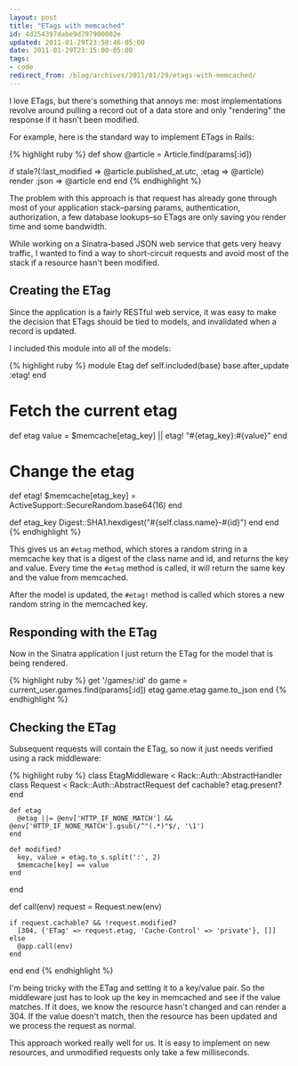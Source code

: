 ```yaml
---
layout: post
title: "ETags with memcached"
id: 4d254397dabe9d797900002e
updated: 2011-01-29T23:58:46-05:00
date: 2011-01-29T23:15:00-05:00
tags:
- code
redirect_from: /blog/archives/2011/01/29/etags-with-memcached/
---
```


I love ETags, but there's something that annoys me: most implementations revolve around pulling a record out of a data store and only "rendering" the response if it hasn't been modified.

For example, here is the standard way to implement ETags in Rails:

{% highlight ruby %}
def show
  @article = Article.find(params[:id])

  if stale?(:last_modified => @article.published_at.utc, :etag => @article)
    render :json => @article
  end
end
{% endhighlight %}

The problem with this approach is that request has already gone through most of your application stack–parsing params, authentication, authorization, a few database lookups–so ETags are only saving you render time and some bandwidth.

While working on a Sinatra-based JSON web service that gets very heavy traffic, I wanted to find a way to short-circuit requests and avoid most of the stack if a resource hasn't been modified.

Creating the ETag
-----------------

Since the application is a fairly RESTful web service, it was easy to make the decision that ETags should be tied to models, and invalidated when a record is updated.

I included this module into all of the models:

{% highlight ruby %}
module Etag
  def self.included(base)
    base.after_update :etag!
  end

  # Fetch the current etag
  def etag
    value = $memcache[etag_key] || etag!
    "#{etag_key}:#{value}"
  end

  # Change the etag
  def etag!
    $memcache[etag_key] = ActiveSupport::SecureRandom.base64(16)
  end

  def etag_key
    Digest::SHA1.hexdigest("#{self.class.name}-#{id}")
  end
end
{% endhighlight %}

This gives us an `#etag` method, which stores a random string in a memcache key that is a digest of the class name and id, and returns the key and value. Every time the `#etag` method is called, it will return the same key and the value from memcached.

After the model is updated, the `#etag!` method is called which stores a new random string in the memcached key.

Responding with the ETag
------------------------

Now in the Sinatra application I just return the ETag for the model that is being rendered.

{% highlight ruby %}
get '/games/:id' do
  game = current_user.games.find(params[:id])
  etag game.etag
  game.to_json
end
{% endhighlight %}

Checking the ETag
-----------------

Subsequent requests will contain the ETag, so now it just needs verified using a rack middleware:

{% highlight ruby %}
class EtagMiddleware < Rack::Auth::AbstractHandler
  class Request < Rack::Auth::AbstractRequest
    def cachable?
      etag.present?
    end

    def etag
      @etag ||= @env['HTTP_IF_NONE_MATCH'] && @env['HTTP_IF_NONE_MATCH'].gsub(/^"(.*)"$/, '\1')
    end

    def modified?
      key, value = etag.to_s.split(':', 2)
      $memcache[key] == value
    end
  end

  def call(env)
    request = Request.new(env)

    if request.cachable? && !request.modified?
      [304, {'ETag' => request.etag, 'Cache-Control' => 'private'}, []]
    else
      @app.call(env)
    end
  end
end
{% endhighlight %}

I'm being tricky with the ETag and setting it to a key/value pair. So the middleware just has to look up the key in memcached and see if the value matches. If it does, we know the resource hasn't changed and can render a 304. If the value doesn't match, then the resource has been updated and we process the request as normal.

This approach worked really well for us. It is easy to implement on new resources, and unmodified requests only take a few milliseconds.
